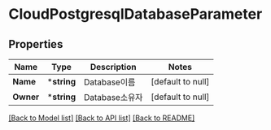 # CloudPostgresqlDatabaseParameter

## Properties
Name | Type | Description | Notes
------------ | ------------- | ------------- | -------------
**Name** | ***string** | Database이름 | [default to null]
**Owner** | ***string** | Database소유자 | [default to null]

[[Back to Model list]](../README.md#documentation-for-models) [[Back to API list]](../README.md#documentation-for-api-endpoints) [[Back to README]](../README.md)



